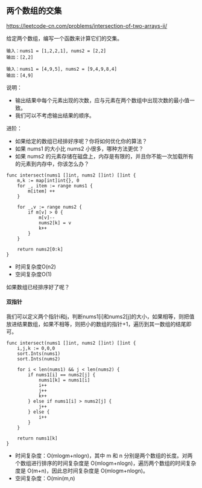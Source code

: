 ## 两个数组的交集

https://leetcode-cn.com/problems/intersection-of-two-arrays-ii/

给定两个数组，编写一个函数来计算它们的交集。

```
输入：nums1 = [1,2,2,1], nums2 = [2,2]
输出：[2,2]

输入：nums1 = [4,9,5], nums2 = [9,4,9,8,4]
输出：[4,9]
```

说明：
- 输出结果中每个元素出现的次数，应与元素在两个数组中出现次数的最小值一致。
- 我们可以不考虑输出结果的顺序。


进阶：
- 如果给定的数组已经排好序呢？你将如何优化你的算法？
- 如果 nums1 的大小比 nums2 小很多，哪种方法更优？
- 如果 nums2 的元素存储在磁盘上，内存是有限的，并且你不能一次加载所有的元素到内存中，你该怎么办？

```
func intersect(nums1 []int, nums2 []int) []int {
    m,k := map[int]int{}, 0
    for _, item := range nums1 {
        m[item] ++
    }

    for _,v := range nums2 {
        if m[v] > 0 {
            m[v]--
            nums2[k] = v
            k++
        }
    }

    return nums2[0:k]
}
```
- 时间复杂度O(n2)
- 空间复杂度O(1)


如果数组已经排序好了呢？

#### 双指针

我们可以定义两个指针i和j，判断nums1[i]和nums2[j]的大小，如果相等，则把值放进结果数组，如果不相等，则把小的数组的指针+1，遍历到其一数组的结尾即可。

```
func intersect(nums1 []int, nums2 []int) []int {
    i,j,k := 0,0,0
    sort.Ints(nums1)
    sort.Ints(nums2)

    for i < len(nums1) && j < len(nums2) {
        if nums1[i] == nums2[j] {
            nums1[k] = nums1[i]
            i++
            j++
            k++
        } else if nums1[i] > nums2[j] {
            j++
        } else {
            i++
        }
    }

    return nums1[k]
}
```

- 时间复杂度：O(mlogm+nlogn)，其中 m 和 n 分别是两个数组的长度。对两个数组进行排序的时间复杂度是 O(mlogm+nlogn)，遍历两个数组的时间复杂度是 O(m+n)，因此总时间复杂度是 O(mlogm+nlogn)。
- 空间复杂度：O(min(m,n)
